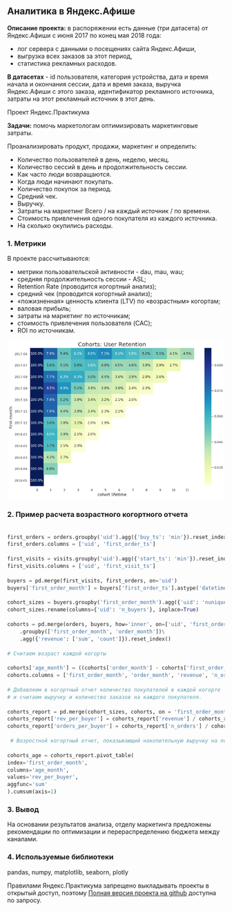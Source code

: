 ## Аналитика в Яндекс.Афише

**Описание проекта:** в распоряжении есть данные (три датасета) от Яндекс.Афиши с июня 2017 по конец мая 2018 года:
- лог сервера с данными о посещениях сайта Яндекс.Афиши,
- выгрузка всех заказов за этот период,
- статистика рекламных расходов.

**В датасетах** - id пользователя, категория устройства, дата и время начала и окончания сессии, дата и время заказа, выручка Яндекс.Афиши с этого заказа, идентификатор рекламного источника, затраты на этот рекламный источник в этот день.

Проект Яндекс.Практикума

**Задачи:** помочь маркетологам оптимизировать маркетинговые затраты. 

Проанализировать продукт, продажи, маркетинг и определить: 
- Количество пользователей в день, неделю, месяц.
- Количество сессий в день и продолжительность сессии.
- Как часто люди возвращаются.
- Когда люди начинают покупать.
- Количество покупок за период.
- Средний чек.
- Выручку. 
- Затраты на маркетинг Всего / на каждый источник / по времени.
- Стоимость привлечения одного покупателя из каждого источника.
- На сколько окупились расходы.

### 1. Метрики

 В проекте рассчитываются:
 - метрики пользовательской активности - dau, mau, wau;
 - средняя продолжительность сессии - ASL;
 - Retention Rate (проводится когортный анализ);
 - средний чек (проводится когортный анализ);
 - «пожизненная» ценность клиента (LTV) по «возрастным» когортам;
 - валовая прибыль;
 - затраты на маркетинг по источникам;
 - стоимость привлечения пользователя (CAC);
 - ROI по источникам.

<img src="images/rr_heatmap.png?raw=true"/>

### 2. Пример расчета возрастного когортного отчета

```python

first_orders = orders.groupby('uid').agg({'buy_ts': 'min'}).reset_index()
first_orders.columns = ['uid', 'first_order_ts']

first_visits = visits.groupby('uid').agg({'start_ts': 'min'}).reset_index()
first_visits.columns = ['uid', 'first_visit_ts']

buyers = pd.merge(first_visits, first_orders, on='uid')
buyers['first_order_month'] = buyers['first_order_ts'].astype('datetime64[M]')

cohort_sizes = buyers.groupby('first_order_month').agg({'uid': 'nunique'}).reset_index()
cohort_sizes.rename(columns={'uid': 'n_buyers'}, inplace=True)

cohorts = pd.merge(orders, buyers, how='inner', on=['uid', 'first_order_month'])\
    .groupby(['first_order_month', 'order_month'])\
    .agg({'revenue': ['sum', 'count']}).reset_index()
    
# Считаем возраст каждой когорты

cohorts['age_month'] = ((cohorts['order_month'] - cohorts['first_order_month']) / np.timedelta64(1,'M')).round()
cohorts.columns = ['first_order_month', 'order_month', 'revenue', 'n_orders', 'age_month']
    
# Добавляем в когортный отчет количество покупателей в каждой когорте 
# и считаем выручку и количество заказов на каждого покупателя.

cohorts_report = pd.merge(cohort_sizes, cohorts, on = 'first_order_month')
cohorts_report['rev_per_buyer'] = cohorts_report['revenue'] / cohorts_report['n_buyers']
cohorts_report['orders_per_buyer'] = cohorts_report['n_orders'] / cohorts_report['n_buyers']

 # Возростной когортный отчет, показывающий накопительную выручку на покупателя

cohorts_age = cohorts_report.pivot_table(
index='first_order_month', 
columns='age_month', 
values='rev_per_buyer', 
aggfunc='sum'
).cumsum(axis=1)

```

### 3. Вывод

На основании результатов анализа, отделу маркетинга предложены рекомендации по оптимизации и перераспределению бюджета между каналами.

### 4. Используемые библиотеки

pandas, numpy, matplotlib, seaborn, plotly

Правилами Яндекс.Практикума запрещено выкладывать проекты в открытый доступ, поэтому [Полная версия проекта на github](https://nbviewer.jupyter.org/github/annlucic/yandex_praktikum/blob/master/yandex_afisha.ipynb) доступна по запросу.

